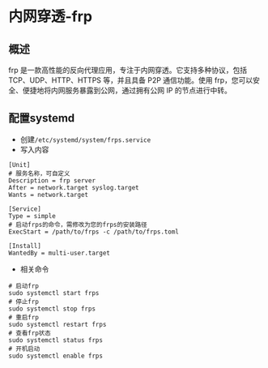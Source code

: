 # 内网穿透-frp

## 概述

frp 是一款高性能的反向代理应用，专注于内网穿透。它支持多种协议，包括 TCP、UDP、HTTP、HTTPS 等，并且具备 P2P 通信功能。使用
frp，您可以安全、便捷地将内网服务暴露到公网，通过拥有公网 IP 的节点进行中转。

## 配置systemd

- 创建`/etc/systemd/system/frps.service`
- 写入内容

```text
[Unit]
# 服务名称，可自定义
Description = frp server
After = network.target syslog.target
Wants = network.target

[Service]
Type = simple
# 启动frps的命令，需修改为您的frps的安装路径
ExecStart = /path/to/frps -c /path/to/frps.toml

[Install]
WantedBy = multi-user.target
```

- 相关命令

```shell
# 启动frp
sudo systemctl start frps
# 停止frp
sudo systemctl stop frps
# 重启frp
sudo systemctl restart frps
# 查看frp状态
sudo systemctl status frps
# 开机启动
sudo systemctl enable frps
```

